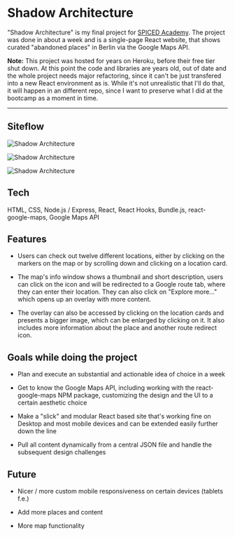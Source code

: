 # Shadow Architecture

"Shadow Architecture" is my final project for [SPICED Academy](https://www.spiced.academy/program/full-stack-web-development/). The project was done in about a week and is a single-page React website, that shows curated "abandoned places" in Berlin via the Google Maps API.

<b>Note:</b> This project was hosted for years on Heroku, before their free tier shut down. At this point the code and libraries are years old, out of date and the whole project needs major refactoring, since it can't be just transfered into a new React environment as is. While it's not unrealistic that I'll do that, it will happen in an different repo, since I want to preserve what I did at the bootcamp as a moment in time.

---

## Siteflow

![Shadow Architecture](siteflow.gif)

![Shadow Architecture](siteflow2.gif)

![Shadow Architecture](siteflow3.gif)

## Tech

HTML, CSS, Node.js / Express, React, React Hooks, Bundle.js, react-google-maps, Google Maps API

## Features

-   Users can check out twelve different locations, either by clicking on the markers on the map or by scrolling down and clicking on a location card.

-   The map's info window shows a thumbnail and short description, users can click on the icon and will be redirected to a Google route tab, where they can enter their location. They can also click on "Explore more..." which opens up an overlay with more content.

-   The overlay can also be accessed by clicking on the location cards and presents a bigger image, which can be enlarged by clicking on it. It also includes more information about the place and another route redirect icon.

## Goals while doing the project

-   Plan and execute an substantial and actionable idea of choice in a week

-   Get to know the Google Maps API, including working with the react-google-maps NPM package, customizing the design and the UI to a certain aesthetic choice

-   Make a "slick" and modular React based site that's working fine on Desktop and most mobile devices and can be extended easily further down the line

-   Pull all content dynamically from a central JSON file and handle the subsequent design challenges

## Future

-   Nicer / more custom mobile responsiveness on certain devices (tablets f.e.)

-   Add more places and content

-   More map functionality
